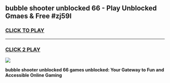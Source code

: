 
## bubble shooter unblocked 66 - Play Unblocked Gmaes & Free #zj59l
<h3>
<a href="https://news.freeplayer.one?title=bubble_shooter_unblocked_66&ref=24F">CLICK TO PLAY</a></h3>
<hr>

<h3>
<a href="https://news.freeplayer.one?title=bubble_shooter_unblocked_66&ref=24F">CLICK 2 PLAY</a>
  
</h3>

<a href="https://news.freeplayer.one?title=bubble_shooter_unblocked_66&ref=24F/"><img src="https://clearcache.store/games.png"></a>


**bubble shooter unblocked 66 games unblocked: Your Gateway to Fun and Accessible Online Gaming**
